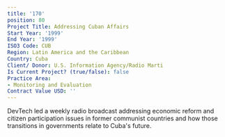 ```yaml
---
title: '170'
position: 80
Project Title: Addressing Cuban Affairs
Start Year: '1999'
End Year: '1999'
ISO3 Code: CUB
Region: Latin America and the Caribbean
Country: Cuba
Client/ Donor: U.S. Information Agency/Radio Marti
Is Current Project? (true/false): false
Practice Area:
- Monitoring and Evaluation
Contract Value USD: ''
---
```


DevTech led a weekly radio broadcast addressing economic reform and citizen participation issues in former communist countries and how those transitions in governments relate to Cuba's future.